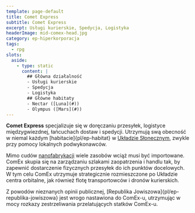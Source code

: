 ```yaml
---
template: page-default
title: Comet Express
subtitle: Comet Express
excerpt: Usługi kurierskie, Spedycja, Logistyka
headerImage: mid-comex-head.jpg
category: ep-hiperkorporacja
tags:
  - rpg
slots:
  aside:
    - type: static
      content: |
        ## Główna działalność
        - Usługi kurierskie
        - Spedycja
        - Logistyka
        ## Główne habitaty
        - Nectar ([Luna](#))
        - Olympus ([Mars](#))
---
```

**Comet Express** specjalizuje się w doręczaniu przesyłek, logistyce międzygwiezdnej, łańcuchach dostaw i spedycji. Utrzymują swą obecność w niemal każdym [habitacie]{pl/ep-habitat} w [Układzie Słonecznym](#), zwykle przy pomocy lokalnych podwykonawców.

Mimo cudów [nanofabrykacji](#) wiele zasobów wciąż musi być importowane. ComEx skupia się na zarządzaniu szlakami zaopatrzenia i handlu tak, by zapewnić dostarczenie fizycznych przesyłek do ich punktów docelowych. W tym celu ComEx utrzymuje strategicznie rozmieszczone po Układzie centra orbitalne, jak również flotę transportowców i dronów kurierskich.

Z powodów nieznanych opinii publicznej, [Republika Jowiszowa]{pl/ep-republika-jowiszowa} jest wrogo nastawiona do ComEx-u, utrzymując w mocy rozkazy zestrzeliwania przelatujących statków ComEx-u.
